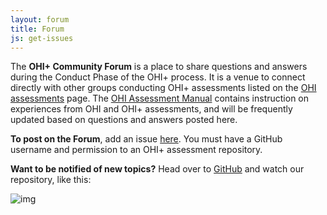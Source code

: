```yaml
---
layout: forum
title: Forum
js: get-issues
---
```


The **OHI+ Community Forum** is a place to share questions and answers during the Conduct Phase of the OHI+ process. It is a venue to connect directly with other groups conducting OHI+ assessments listed on the [OHI assessments](/projects/ohi-assessments) page. The [OHI Assessment Manual](/manual) contains instruction on experiences from OHI and OHI+ assessments, and will be frequently updated based on questions and answers posted here.

**To post on the Forum**, add an issue <a href="https://github.com/OHI-Science/ohi-science.github.io/issues" target="_blank">here</a>. You must have a GitHub username and permission to an OHI+ assessment repository.

**Want to be notified of new topics?** Head over to [GitHub](https://github.com/OHI-Science/ohi-science.github.io) and watch our repository, like this:

![img](https://help.github.com/assets/images/help/notifications/watcher_picker.gif)

